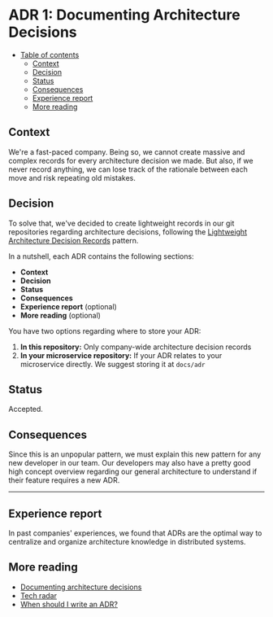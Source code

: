 # ADR 1: Documenting Architecture Decisions

* [Table of contents](#)
  * [Context](#context)
  * [Decision](#decision)
  * [Status](#status)
  * [Consequences](#consequences)
  * [Experience report](#experience-report)
  * [More reading](#more-reading)

## Context

We're a fast-paced company. Being so, we cannot create massive and complex records for every architecture decision we made. But also, if we never record anything, we can lose track of the rationale between each move and risk repeating old mistakes.

## Decision

To solve that, we've decided to create lightweight records in our git repositories regarding architecture decisions, following the [Lightweight Architecture Decision Records](https://www.thoughtworks.com/radar/techniques/lightweight-architecture-decision-records) pattern.

In a nutshell, each ADR contains the following sections:
* **Context**
* **Decision**
* **Status**
* **Consequences**
* **Experience report** (optional)
* **More reading** (optional)

You have two options regarding where to store your ADR:
1. **In this repository:** Only company-wide architecture decision records
2. **In your microservice repository:** If your ADR relates to your microservice directly. We suggest storing it at `docs/adr`

## Status

Accepted.

## Consequences

Since this is an unpopular pattern, we must explain this new pattern for any new developer in our team. Our developers may also have a pretty good high concept overview regarding our general architecture to understand if their feature requires a new ADR.

---

## Experience report

In past companies' experiences, we found that ADRs are the optimal way to centralize and organize architecture knowledge in distributed systems.

## More reading

* [Documenting architecture decisions](https://cognitect.com/blog/2011/11/15/documenting-architecture-decisions)
* [Tech radar](https://www.thoughtworks.com/radar/techniques/lightweight-architecture-decision-records)
* [When should I write an ADR?](https://engineering.atspotify.com/2020/04/14/when-should-i-write-an-architecture-decision-record/)

